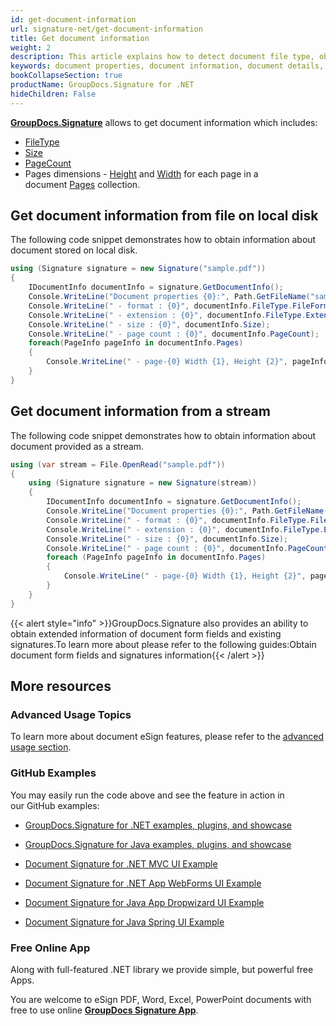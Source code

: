 ```yaml
---
id: get-document-information
url: signature-net/get-document-information
title: Get document information
weight: 2
description: This article explains how to detect document file type, obtain document details,  retrieve list of existing form fields and added signatures, calculate pages count when processing document file with GroupDocs.Signature.
keywords: document properties, document information, document details, get document information
bookCollapseSection: true
productName: GroupDocs.Signature for .NET
hideChildren: False
---
```

[**GroupDocs.Signature**](https://products.groupdocs.com/signature/net) allows to get document information which includes:

*   [FileType](https://apireference.groupdocs.com/net/signature/groupdocs.signature.domain/documentinfo/properties/filetype)
*   [Size](https://apireference.groupdocs.com/net/signature/groupdocs.signature.domain/documentinfo/properties/size)
*   [PageCount](https://apireference.groupdocs.com/net/signature/groupdocs.signature.domain/documentinfo/properties/pagecount)
*   Pages dimensions - [Height](https://apireference.groupdocs.com/net/signature/groupdocs.signature.domain/pageinfo/properties/height) and [Width](https://apireference.groupdocs.com/net/signature/groupdocs.signature.domain/pageinfo/properties/width) for each page in a document [Pages](https://apireference.groupdocs.com/net/signature/groupdocs.signature.domain/idocumentinfo/properties/pages) collection.

## Get document information from file on local disk

The following code snippet demonstrates how to obtain information about document stored on local disk.

```csharp
using (Signature signature = new Signature("sample.pdf"))
{
    IDocumentInfo documentInfo = signature.GetDocumentInfo();
    Console.WriteLine("Document properties {0}:", Path.GetFileName("sample.pdf"));
    Console.WriteLine(" - format : {0}", documentInfo.FileType.FileFormat);
    Console.WriteLine(" - extension : {0}", documentInfo.FileType.Extension);
    Console.WriteLine(" - size : {0}", documentInfo.Size);
    Console.WriteLine(" - page count : {0}", documentInfo.PageCount);
    foreach(PageInfo pageInfo in documentInfo.Pages)
    {
        Console.WriteLine(" - page-{0} Width {1}, Height {2}", pageInfo.PageNumber, pageInfo.Width, pageInfo.Height);
    }
}
```

## Get document information from a stream

The following code snippet demonstrates how to obtain information about document provided as a stream. 

```csharp
using (var stream = File.OpenRead("sample.pdf"))
{
    using (Signature signature = new Signature(stream))
    {
        IDocumentInfo documentInfo = signature.GetDocumentInfo();
        Console.WriteLine("Document properties {0}:", Path.GetFileName(filePath));
        Console.WriteLine(" - format : {0}", documentInfo.FileType.FileFormat);
        Console.WriteLine(" - extension : {0}", documentInfo.FileType.Extension);
        Console.WriteLine(" - size : {0}", documentInfo.Size);
        Console.WriteLine(" - page count : {0}", documentInfo.PageCount);
        foreach (PageInfo pageInfo in documentInfo.Pages)
        {
            Console.WriteLine(" - page-{0} Width {1}, Height {2}", pageInfo.PageNumber, pageInfo.Width, pageInfo.Height);
        }
    }
}
```

{{< alert style="info" >}}GroupDocs.Signature also provides an ability to obtain extended information of document form fields and existing signatures.To learn more about please refer to the following guides:Obtain document form fields and signatures information{{< /alert >}}

## More resources

### Advanced Usage Topics

To learn more about document eSign features, please refer to the [advanced usage section](Advanced%2Busage.html).

### GitHub Examples

You may easily run the code above and see the feature in action in our GitHub examples:

*   [GroupDocs.Signature for .NET examples, plugins, and showcase](https://github.com/groupdocs-signature/GroupDocs.Signature-for-.NET)
    
*   [GroupDocs.Signature for Java examples, plugins, and showcase](https://github.com/groupdocs-signature/GroupDocs.Signature-for-Java)
    
*   [Document Signature for .NET MVC UI Example](https://github.com/groupdocs-signature/GroupDocs.Signature-for-.NET-MVC) 
    
*   [Document Signature for .NET App WebForms UI Example](https://github.com/groupdocs-signature/GroupDocs.Signature-for-.NET-WebForms)
    
*   [Document Signature for Java App Dropwizard UI Example](https://github.com/groupdocs-signature/GroupDocs.Signature-for-Java-Dropwizard)
    
*   [Document Signature for Java Spring UI Example](https://github.com/groupdocs-signature/GroupDocs.Signature-for-Java-Spring)
    

### Free Online App

Along with full-featured .NET library we provide simple, but powerful free Apps.

You are welcome to eSign PDF, Word, Excel, PowerPoint documents with free to use online **[GroupDocs Signature App](https://products.groupdocs.app/signature)**.
